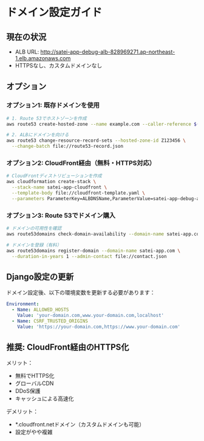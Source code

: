 # ドメイン設定ガイド

## 現在の状況
- ALB URL: http://satei-app-debug-alb-828969271.ap-northeast-1.elb.amazonaws.com
- HTTPSなし、カスタムドメインなし

## オプション

### オプション1: 既存ドメインを使用
```bash
# 1. Route 53でホストゾーンを作成
aws route53 create-hosted-zone --name example.com --caller-reference $(date +%s)

# 2. ALBにドメインを向ける
aws route53 change-resource-record-sets --hosted-zone-id Z123456 \
  --change-batch file://route53-record.json
```

### オプション2: CloudFront経由（無料・HTTPS対応）
```bash
# CloudFrontディストリビューションを作成
aws cloudformation create-stack \
  --stack-name satei-app-cloudfront \
  --template-body file://cloudfront-template.yaml \
  --parameters ParameterKey=ALBDNSName,ParameterValue=satei-app-debug-alb-828969271.ap-northeast-1.elb.amazonaws.com
```

### オプション3: Route 53でドメイン購入
```bash
# ドメインの可用性を確認
aws route53domains check-domain-availability --domain-name satei-app.com

# ドメインを登録（有料）
aws route53domains register-domain --domain-name satei-app.com \
  --duration-in-years 1 --admin-contact file://contact.json
```

## Django設定の更新

ドメイン設定後、以下の環境変数を更新する必要があります：

```yaml
Environment:
  - Name: ALLOWED_HOSTS
    Value: 'your-domain.com,www.your-domain.com,localhost'
  - Name: CSRF_TRUSTED_ORIGINS
    Value: 'https://your-domain.com,https://www.your-domain.com'
```

## 推奨: CloudFront経由のHTTPS化

メリット：
- 無料でHTTPS化
- グローバルCDN
- DDoS保護
- キャッシュによる高速化

デメリット：
- *.cloudfront.netドメイン（カスタムドメインも可能）
- 設定がやや複雑